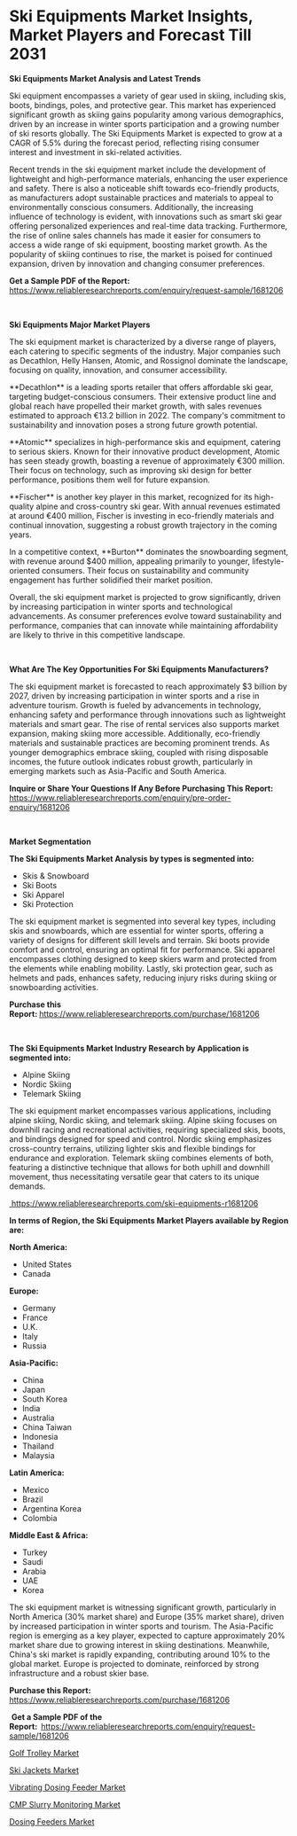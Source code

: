 <p><h1>Ski Equipments Market Insights, Market Players and Forecast Till 2031</h1></p><p><strong>Ski Equipments Market Analysis and Latest Trends</strong></p>
<p><p>Ski equipment encompasses a variety of gear used in skiing, including skis, boots, bindings, poles, and protective gear. This market has experienced significant growth as skiing gains popularity among various demographics, driven by an increase in winter sports participation and a growing number of ski resorts globally. The Ski Equipments Market is expected to grow at a CAGR of 5.5% during the forecast period, reflecting rising consumer interest and investment in ski-related activities.</p><p>Recent trends in the ski equipment market include the development of lightweight and high-performance materials, enhancing the user experience and safety. There is also a noticeable shift towards eco-friendly products, as manufacturers adopt sustainable practices and materials to appeal to environmentally conscious consumers. Additionally, the increasing influence of technology is evident, with innovations such as smart ski gear offering personalized experiences and real-time data tracking. Furthermore, the rise of online sales channels has made it easier for consumers to access a wide range of ski equipment, boosting market growth. As the popularity of skiing continues to rise, the market is poised for continued expansion, driven by innovation and changing consumer preferences.</p></p>
<p><strong>Get a Sample PDF of the Report:&nbsp;</strong> <a href="https://www.reliableresearchreports.com/enquiry/request-sample/1681206?utm_campaign=36&utm_medium=2&utm_source=Github&utm_content=ia&utm_term=04102024&utm_id=ski-equipments">https://www.reliableresearchreports.com/enquiry/request-sample/1681206</a></p>
<p>&nbsp;</p>
<p><strong>Ski Equipments Major Market Players</strong></p>
<p><p>The ski equipment market is characterized by a diverse range of players, each catering to specific segments of the industry. Major companies such as Decathlon, Helly Hansen, Atomic, and Rossignol dominate the landscape, focusing on quality, innovation, and consumer accessibility.</p><p>**Decathlon** is a leading sports retailer that offers affordable ski gear, targeting budget-conscious consumers. Their extensive product line and global reach have propelled their market growth, with sales revenues estimated to approach €13.2 billion in 2022. The company's commitment to sustainability and innovation poses a strong future growth potential.</p><p>**Atomic** specializes in high-performance skis and equipment, catering to serious skiers. Known for their innovative product development, Atomic has seen steady growth, boasting a revenue of approximately €300 million. Their focus on technology, such as improving ski design for better performance, positions them well for future expansion.</p><p>**Fischer** is another key player in this market, recognized for its high-quality alpine and cross-country ski gear. With annual revenues estimated at around €400 million, Fischer is investing in eco-friendly materials and continual innovation, suggesting a robust growth trajectory in the coming years.</p><p>In a competitive context, **Burton** dominates the snowboarding segment, with revenue around $400 million, appealing primarily to younger, lifestyle-oriented consumers. Their focus on sustainability and community engagement has further solidified their market position.</p><p>Overall, the ski equipment market is projected to grow significantly, driven by increasing participation in winter sports and technological advancements. As consumer preferences evolve toward sustainability and performance, companies that can innovate while maintaining affordability are likely to thrive in this competitive landscape.</p></p>
<p>&nbsp;</p>
<p><strong>What Are The Key Opportunities For Ski Equipments Manufacturers?</strong></p>
<p><p>The ski equipment market is forecasted to reach approximately $3 billion by 2027, driven by increasing participation in winter sports and a rise in adventure tourism. Growth is fueled by advancements in technology, enhancing safety and performance through innovations such as lightweight materials and smart gear. The rise of rental services also supports market expansion, making skiing more accessible. Additionally, eco-friendly materials and sustainable practices are becoming prominent trends. As younger demographics embrace skiing, coupled with rising disposable incomes, the future outlook indicates robust growth, particularly in emerging markets such as Asia-Pacific and South America.</p></p>
<p><strong>Inquire or Share Your Questions If Any Before Purchasing This Report:</strong> <a href="https://www.reliableresearchreports.com/enquiry/pre-order-enquiry/1681206?utm_campaign=36&utm_medium=2&utm_source=Github&utm_content=ia&utm_term=04102024&utm_id=ski-equipments">https://www.reliableresearchreports.com/enquiry/pre-order-enquiry/1681206</a></p>
<p>&nbsp;</p>
<p><strong>Market Segmentation</strong></p>
<p><strong>The Ski Equipments Market Analysis by types is segmented into:</strong></p>
<p><ul><li>Skis & Snowboard</li><li>Ski Boots</li><li>Ski Apparel</li><li>Ski Protection</li></ul></p>
<p><p>The ski equipment market is segmented into several key types, including skis and snowboards, which are essential for winter sports, offering a variety of designs for different skill levels and terrain. Ski boots provide comfort and control, ensuring an optimal fit for performance. Ski apparel encompasses clothing designed to keep skiers warm and protected from the elements while enabling mobility. Lastly, ski protection gear, such as helmets and pads, enhances safety, reducing injury risks during skiing or snowboarding activities.</p></p>
<p><strong>Purchase this Report:&nbsp;</strong><a href="https://www.reliableresearchreports.com/purchase/1681206?utm_campaign=36&utm_medium=2&utm_source=Github&utm_content=ia&utm_term=04102024&utm_id=ski-equipments">https://www.reliableresearchreports.com/purchase/1681206</a></p>
<p>&nbsp;</p>
<p><strong>The Ski Equipments Market Industry Research by Application is segmented into:</strong></p>
<p><ul><li>Alpine Skiing</li><li>Nordic Skiing</li><li>Telemark Skiing</li></ul></p>
<p><p>The ski equipment market encompasses various applications, including alpine skiing, Nordic skiing, and telemark skiing. Alpine skiing focuses on downhill racing and recreational activities, requiring specialized skis, boots, and bindings designed for speed and control. Nordic skiing emphasizes cross-country terrains, utilizing lighter skis and flexible bindings for endurance and exploration. Telemark skiing combines elements of both, featuring a distinctive technique that allows for both uphill and downhill movement, thus necessitating versatile gear that caters to its unique demands.</p></p>
<p><a href="https://www.reliableresearchreports.com/ski-equipments-r1681206?utm_campaign=36&utm_medium=2&utm_source=Github&utm_content=ia&utm_term=04102024&utm_id=ski-equipments">&nbsp;https://www.reliableresearchreports.com/ski-equipments-r1681206</a></p>
<p><strong>In terms of Region, the Ski Equipments Market Players available by Region are:</strong></p>
<p>
    <p> <strong> North America: </strong>
        <ul>
            <li>United States</li>
            <li>Canada</li>
        </ul>
        </p> 
    <p> <strong> Europe: </strong>
        <ul>
            <li>Germany</li>
            <li>France</li>
            <li>U.K.</li>
            <li>Italy</li>
            <li>Russia</li>
        </ul>
        </p> 
    <p> <strong> Asia-Pacific: </strong>
        <ul>
            <li>China</li>
            <li>Japan</li>
            <li>South Korea</li>
            <li>India</li>
            <li>Australia</li>
            <li>China Taiwan</li>
            <li>Indonesia</li>
            <li>Thailand</li>
            <li>Malaysia</li>
        </ul>
        </p> 
    <p> <strong> Latin America: </strong>
        <ul>
            <li>Mexico</li>
            <li>Brazil</li>
            <li>Argentina Korea</li>
            <li>Colombia</li>
        </ul>
        </p> 
    <p> <strong> Middle East & Africa: </strong>
        <ul>
            <li>Turkey</li>
            <li>Saudi</li>
            <li>Arabia</li>
            <li>UAE</li>
            <li>Korea</li>
        </ul>
    </p>
    </p>
<p><p>The ski equipment market is witnessing significant growth, particularly in North America (30% market share) and Europe (35% market share), driven by increased participation in winter sports and tourism. The Asia-Pacific region is emerging as a key player, expected to capture approximately 20% market share due to growing interest in skiing destinations. Meanwhile, China's ski market is rapidly expanding, contributing around 10% to the global market. Europe is projected to dominate, reinforced by strong infrastructure and a robust skier base.</p></p>
<p><strong>Purchase this Report: </strong><a href="https://www.reliableresearchreports.com/purchase/1681206?utm_campaign=36&utm_medium=2&utm_source=Github&utm_content=ia&utm_term=04102024&utm_id=ski-equipments">https://www.reliableresearchreports.com/purchase/1681206</a></p>
<p>&nbsp;<strong>Get a Sample PDF of the Report:&nbsp;&nbsp;</strong><a href="https://www.reliableresearchreports.com/enquiry/request-sample/1681206?utm_campaign=36&utm_medium=2&utm_source=Github&utm_content=ia&utm_term=04102024&utm_id=ski-equipments">https://www.reliableresearchreports.com/enquiry/request-sample/1681206</a></p>
<p><strong></strong></p>
<p><p><a href="https://www.linkedin.com/pulse/mapping-golf-trolley-market-trends-challenges-breakthroughs-2024-bz6qc?utm_campaign=36&utm_medium=2&utm_source=Github&utm_content=ia&utm_term=04102024&utm_id=ski-equipments">Golf Trolley Market</a></p><p><a href="https://www.linkedin.com/pulse/pioneering-growth-analyzing-global-ski-jackets-market-dynamics-kmrbc?utm_campaign=36&utm_medium=2&utm_source=Github&utm_content=ia&utm_term=04102024&utm_id=ski-equipments">Ski Jackets Market</a></p><p><a href="https://github.com/SanjidaKhan901/Market-Research-Report-List-1/blob/main/vibrating-dosing-feeder-market.md?utm_campaign=36&utm_medium=2&utm_source=Github&utm_content=ia&utm_term=04102024&utm_id=ski-equipments">Vibrating Dosing Feeder Market</a></p><p><a href="https://issuu.com/reportprime-2/docs/cmp-slurry-monitoring-market-size-2_83e6b45da07077?utm_campaign=36&utm_medium=2&utm_source=Github&utm_content=ia&utm_term=04102024&utm_id=ski-equipments">CMP Slurry Monitoring Market</a></p><p><a href="https://github.com/AngelaWalsh696/Market-Research-Report-List-1/blob/main/dosing-feeders-market.md?utm_campaign=36&utm_medium=2&utm_source=Github&utm_content=ia&utm_term=04102024&utm_id=ski-equipments">Dosing Feeders Market</a></p></p>